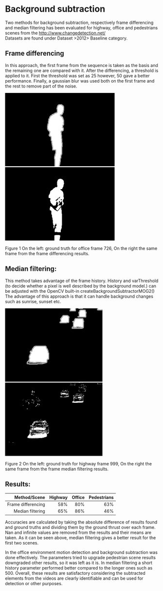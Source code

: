 # Background subtraction


Two methods for background subtraction, respectively frame differencing and median filtering has been
evaluated for highway, office and pedestrians scenes from the http://www.changedetection.net/ \
Datasets are found under Dataset &gt;2012&gt; Baseline category.

## Frame differencing
In this approach, the first frame from the sequence is taken as the basis and the remaining one are compared with it. After the differencing, a threshold is applied to it. First the threshold was set as 25 however, 50 gave a better performance. Finally, a gaussian blur was used both on the first frame and the rest to remove part of the noise.

![gt](office/groundtruth/gt000726.png "Figure 1 On the left: ground truth for office frame 1827, On the right the same frame from the frame differencing results.")
![res1](https://github.com/bahadirozkan/background-subtraction/blob/master/results/office/frame_diff/out000726.jpg)

Figure 1 On the left: ground truth for office frame 726, On the right the same frame from the frame differencing results.

## Median filtering:
This method takes advantage of the frame history. History and varThreshold (to decide whether a pixel is well described by the background model.) can be adjusted with the OpenCV built-in createBackgroundSubtractorMOG2() The advantage of this approach is that it can handle background changes such as sunrise, sunset etc. 

![gt2](https://github.com/bahadirozkan/background-subtraction/blob/master/highway/groundtruth/gt000999.png)
![res2](results/highway/median_filter/out000999.jpg)

Figure 2 On the left: ground truth for highway frame 999, On the right the same frame from the frame median filtering results.

## Results:

| Method/Scene       | Highway | Office | Pedestrians |
| ------------------:| -------:| ------:| -----------:|
| Frame differencing | 58%     | 80%    | 63%         |
| Median filtering   | 65%     | 86%    | 46%         |


Accuracies are calculated by taking the absolute difference of results found and ground truths and dividing them by the ground thrust over each frame. Nan and infinite values are removed from the results and their means are taken. As it can be seen above, median filtering gives a better result for the first two scenes. 
 
In the office environment motion detection and background subtraction was done effectively. The parameters tried to upgrade pedestrian scene results downgraded other results, so it was left as it is. In median filtering a short history parameter performed better compared to the longer ones such as 500. Overall, these results are satisfactory considering the subtracted elements from the videos are clearly identifiable and can be used for detection or other purposes.

